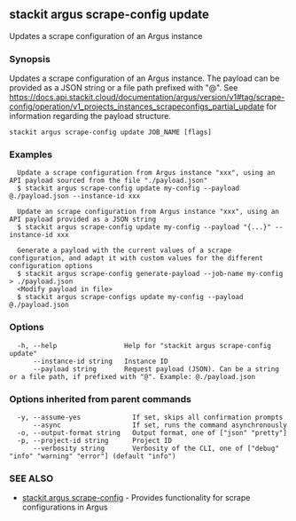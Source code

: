 ## stackit argus scrape-config update

Updates a scrape configuration of an Argus instance

### Synopsis

Updates a scrape configuration of an Argus instance.
The payload can be provided as a JSON string or a file path prefixed with "@".
See https://docs.api.stackit.cloud/documentation/argus/version/v1#tag/scrape-config/operation/v1_projects_instances_scrapeconfigs_partial_update for information regarding the payload structure.

```
stackit argus scrape-config update JOB_NAME [flags]
```

### Examples

```
  Update a scrape configuration from Argus instance "xxx", using an API payload sourced from the file "./payload.json"
  $ stackit argus scrape-config update my-config --payload @./payload.json --instance-id xxx

  Update an scrape configuration from Argus instance "xxx", using an API payload provided as a JSON string
  $ stackit argus scrape-config update my-config --payload "{...}" --instance-id xxx

  Generate a payload with the current values of a scrape configuration, and adapt it with custom values for the different configuration options
  $ stackit argus scrape-config generate-payload --job-name my-config > ./payload.json
  <Modify payload in file>
  $ stackit argus scrape-configs update my-config --payload @./payload.json
```

### Options

```
  -h, --help                 Help for "stackit argus scrape-config update"
      --instance-id string   Instance ID
      --payload string       Request payload (JSON). Can be a string or a file path, if prefixed with "@". Example: @./payload.json
```

### Options inherited from parent commands

```
  -y, --assume-yes             If set, skips all confirmation prompts
      --async                  If set, runs the command asynchronously
  -o, --output-format string   Output format, one of ["json" "pretty"]
  -p, --project-id string      Project ID
      --verbosity string       Verbosity of the CLI, one of ["debug" "info" "warning" "error"] (default "info")
```

### SEE ALSO

* [stackit argus scrape-config](./stackit_argus_scrape-config.md)	 - Provides functionality for scrape configurations in Argus

